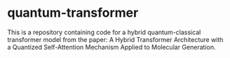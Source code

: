 # quantum-transformer
This is a repository containing code for a hybrid quantum-classical transformer model from the paper: A Hybrid Transformer Architecture with a Quantized Self-Attention Mechanism Applied to Molecular Generation.

